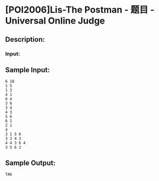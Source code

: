 # [POI2006]Lis-The Postman - 题目 - Universal Online Judge

## Description: 



### Input: 




## Sample Input: 
```
6 10
1 5
1 3
4 1
6 4
3 6
3 4
4 3
5 6
6 2
2 1
4
3 1 5 6
3 3 4 3
4 4 3 6 4
3 5 6 2

```

## Sample Output: 
```
TAK

```
